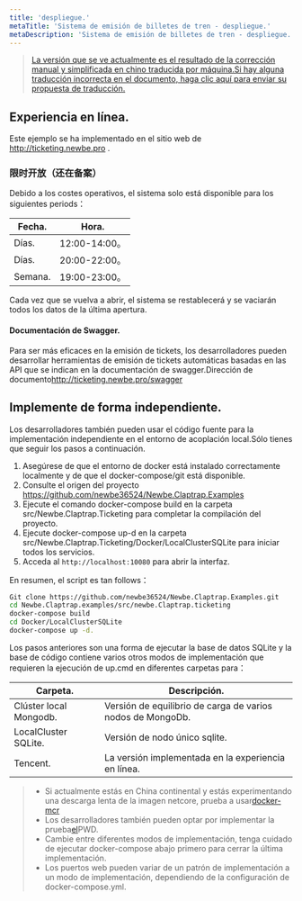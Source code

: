 ```yaml
---
title: 'despliegue.'
metaTitle: 'Sistema de emisión de billetes de tren - despliegue.'
metaDescription: 'Sistema de emisión de billetes de tren - despliegue.'
---
```


> [La versión que se ve actualmente es el resultado de la corrección manual y simplificada en chino traducida por máquina.Si hay alguna traducción incorrecta en el documento, haga clic aquí para enviar su propuesta de traducción.](https://crwd.in/newbeclaptrap)

## Experiencia en línea.

Este ejemplo se ha implementado en el sitio web de <http://ticketing.newbe.pro> .

### 限时开放（还在备案）

Debido a los costes operativos, el sistema solo está disponible para los siguientes periods：

| Fecha.  | Hora.        |
| ------- | ------------ |
| Días.   | 12:00-14:00。 |
| Días.   | 20:00-22:00。 |
| Semana. | 19:00-23:00。 |

Cada vez que se vuelva a abrir, el sistema se restablecerá y se vaciarán todos los datos de la última apertura.

#### Documentación de Swagger.

Para ser más eficaces en la emisión de tickets, los desarrolladores pueden desarrollar herramientas de emisión de tickets automáticas basadas en las API que se indican en la documentación de swagger.Dirección de documento<http://ticketing.newbe.pro/swagger>

## Implemente de forma independiente.

Los desarrolladores también pueden usar el código fuente para la implementación independiente en el entorno de acoplación local.Sólo tienes que seguir los pasos a continuación.

1. Asegúrese de que el entorno de docker está instalado correctamente localmente y de que el docker-compose/git está disponible.
2. Consulte el origen del proyecto <https://github.com/newbe36524/Newbe.Claptrap.Examples>
3. Ejecute el comando docker-compose build en la carpeta src/Newbe.Claptrap.Ticketing para completar la compilación del proyecto.
4. Ejecute docker-compose up-d en la carpeta src/Newbe.Claptrap.Ticketing/Docker/LocalClusterSQLite para iniciar todos los servicios.
5. Acceda al `http://localhost:10080` para abrir la interfaz.

En resumen, el script es tan follows：

```bash
Git clone https://github.com/newbe36524/Newbe.Claptrap.Examples.git
cd Newbe.Claptrap.examples/src/newbe.Claptrap.ticketing
docker-compose build
cd Docker/LocalClusterSQLite
docker-compose up -d.
```

Los pasos anteriores son una forma de ejecutar la base de datos SQLite y la base de código contiene varios otros modos de implementación que requieren la ejecución de up.cmd en diferentes carpetas para：

| Carpeta.               | Descripción.                                               |
| ---------------------- | ---------------------------------------------------------- |
| Clúster local Mongodb. | Versión de equilibrio de carga de varios nodos de MongoDb. |
| LocalCluster SQLite.   | Versión de nodo único sqlite.                              |
| Tencent.               | La versión implementada en la experiencia en línea.        |

> - Si actualmente estás en China continental y estás experimentando una descarga lenta de la imagen netcore, prueba a usar[docker-mcr](https://github.com/newbe36524/Newbe.McrMirror)
> - Los desarrolladores también pueden optar por implementar la prueba[el](https://labs.play-with-docker.com/)PWD.
> - Cambie entre diferentes modos de implementación, tenga cuidado de ejecutar docker-compose abajo primero para cerrar la última implementación.
> - Los puertos web pueden variar de un patrón de implementación a un modo de implementación, dependiendo de la configuración de docker-compose.yml.
